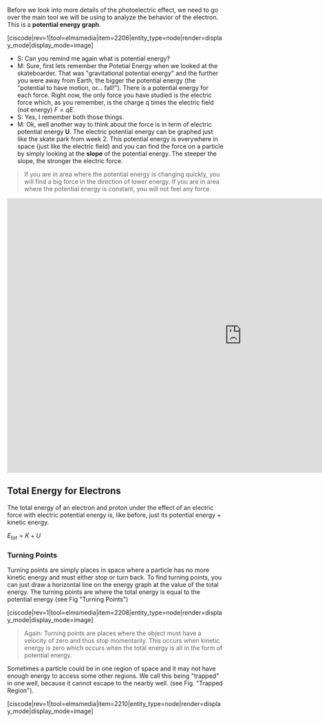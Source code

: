 Before we look into more details of the photoelectric effect, we need to go over the main tool we will be using to analyze the behavior of the electron. This is a **potential energy graph**.

[ciscode|rev=1|tool=elmsmedia|item=2206|entity_type=node|render=display_mode|display_mode=image]

- S: Can you remind me again what is potential energy?
- M: Sure, first lets remember the Potetial Energy when we looked at the skateboarder. That was "gravitational potential energy" and the further you were away from Earth, the bigger the potential energy (the "potential to have motion, or... fall!"). There is a potential energy for each force. Right now, the only force you have studied is the electric force which, as you remember, is the charge q times the electric field (not energy) $F=qE$.
- S: Yes, I remember both those things.
- M: Ok, well another way to think about the force is in term of electric potential energy **U**. The electric potential energy can be graphed just like the skate park from week 2. This potential energy is everywhere in space (just like the electric field) and you can find the force on a particle by simply looking at the **slope** of the potential energy. The steeper the slope, the stronger the electric force.

> If you are in area where the potential energy is changing quickly, you will find a big force in the direction of lower energy. If you are in area where the potential energy is constant, you will not feel any force. 


<iframe src="https://h5p.org/h5p/embed/86011" width="1090" height="638" frameborder="0" allowfullscreen="allowfullscreen"></iframe><script src="https://h5p.org/sites/all/modules/h5p/library/js/h5p-resizer.js" charset="UTF-8"></script>

## Total Energy for Electrons

The total energy of an electron and proton under the effect of an electric force with electric potential energy is, like before, just its potential energy + kinetic energy.

$E_{tot} = K+U$

### Turning Points

Turning points are simply places in space where a particle has no more kinetic energy and must either stop or turn back. To find turning points, you can just draw a horizontal line on the energy graph at the value of the total energy. The turning points are where the total energy is equal to the potential energy (see Fig "Turning Points")

[ciscode|rev=1|tool=elmsmedia|item=2208|entity_type=node|render=display_mode|display_mode=image]

> Again: Turning points are places where the object must have a velocity of zero and thus stop momentarily. This occurs when kinetic energy is zero which occurs when the total energy is all in the form of potential energy. 

Sometimes a particle could be in one region of space and it may not have enough energy to access some other regions. We call this being "trapped" in one well, because it cannot escape to the nearby well. (see Fig. "Trapped Region").

[ciscode|rev=1|tool=elmsmedia|item=2210|entity_type=node|render=display_mode|display_mode=image]